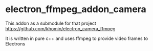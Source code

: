 # electron_ffmpeg_addon_camera

This addon as a submodule for that project https://github.com/khomin/electron_camera_ffmpeg

It is written in pure с++ and uses ffmpeg to provide video frames to Electrons
